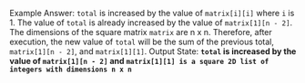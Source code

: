 Example Answer:
`total` is increased by the value of `matrix[i][i]` where `i` is 1. The value of `total` is already increased by the value of `matrix[1][n - 2]`. The dimensions of the square matrix `matrix` are n x n. Therefore, after execution, the new value of `total` will be the sum of the previous total, `matrix[1][n - 2]`, and `matrix[1][1]`. 
Output State: **`total` is increased by the value of `matrix[1][n - 2]` and `matrix[1][1] is a square 2D list of integers with dimensions n x n`**